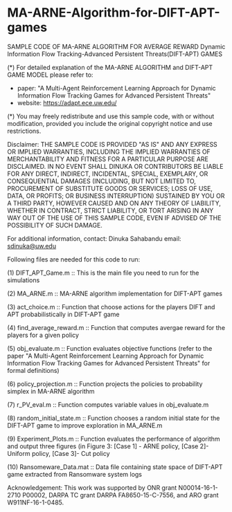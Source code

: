 # MA-ARNE-Algorithm-for-DIFT-APT-games

SAMPLE CODE OF MA-ARNE ALGORITHM FOR AVERAGE REWARD Dynamic Information Flow Tracking-Advanced Persistent Threats(DIFT-APT) GAMES

(*) For detailed explanation of the MA-ARNE ALGORITHM and DIFT-APT GAME MODEL please refer to:
   - paper: "A Multi-Agent Reinforcement Learning Approach for Dynamic Information Flow Tracking Games for Advanced Persistent Threats"
   - website: https://adapt.ece.uw.edu/
   
(*) You may freely redistribute and use this sample code, with or without modification, provided you include the original copyright notice and use restrictions.

Disclaimer: THE SAMPLE CODE IS PROVIDED "AS IS" AND ANY EXPRESS OR IMPLIED WARRANTIES, INCLUDING THE IMPLIED WARRANTIES OF MERCHANTABILITY AND FITNESS FOR A 
PARTICULAR PURPOSE ARE DISCLAIMED. IN NO EVENT SHALL DINUKA OR CONTRIBUTORS BE LIABLE FOR ANY DIRECT, INDIRECT, INCIDENTAL, SPECIAL, EXEMPLARY, OR CONSEQUENTIAL 
DAMAGES (INCLUDING, BUT NOT LIMITED TO, PROCUREMENT OF SUBSTITUTE GOODS OR SERVICES; LOSS OF USE, DATA, OR PROFITS; OR BUSINESS INTERRUPTION) SUSTAINED BY YOU 
OR A THIRD PARTY, HOWEVER CAUSED AND ON ANY THEORY OF LIABILITY, WHETHER IN CONTRACT, STRICT LIABILITY, OR TORT ARISING IN ANY WAY OUT OF THE USE OF THIS SAMPLE 
CODE, EVEN IF ADVISED OF THE POSSIBILITY OF SUCH DAMAGE.

For additional information, contact:
Dinuka Sahabandu
email: sdinuka@uw.edu

Following files are needed for this code to run:

(1) DIFT_APT_Game.m :: This is the main file you need to run for the simulations

(2) MA_ARNE.m :: MA-ARNE algorithm implementation for DIFT-APT games

(3) act_choice.m :: Function that choose actions for the players DIFT and APT probabilistically in DIFT-APT game

(4) find_average_reward.m :: Function that computes avergae reward for the players for a given policy

(5) obj_evaluate.m :: Function evaluates objective functions (refer to the paper "A Multi-Agent Reinforcement Learning Approach for Dynamic Information Flow Tracking Games for Advanced Persistent Threats" for formal definitions)

(6) policy_projection.m :: Function projects the policies to probability simplex in MA-ARNE algorithm 

(7) r_PV_eval.m :: Function computes variable values in obj_evaluate.m

(8) random_initial_state.m :: Function chooses a random initial state for the DIFT-APT game to improve exploration in MA_ARNE.m

(9) Experiment_Plots.m :: Function evaluates the performance of algorithm and output three figures (in Figure 3: [Case 1] - ARNE policy, [Case 2]- Uniform policy, [Case 3]- Cut policy

(10) Ransomeware_Data.mat :: Data file containing state space of DIFT-APT game extracted from Ransomware system logs

Acknowledgement: This work was supported by ONR grant N00014-16-1-2710 P00002, DARPA TC grant DARPA FA8650-15-C-7556, and ARO grant W911NF-16-1-0485.
